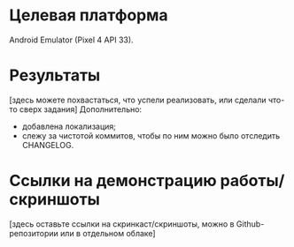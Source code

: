 # Целевая платформа

Android Emulator (Pixel 4 API 33).

# Результаты

[здесь можете похвастаться, что успели реализовать, или сделали что-то сверх задания]
Дополнительно:
- добавлена локализация;
- слежу за чистотой коммитов, чтобы по ним можно было отследить CHANGELOG.

# Ссылки на демонстрацию работы/скриншоты

[здесь оставьте ссылки на скринкаст/скриншоты, можно в Github-репозитории или в отдельном облаке]